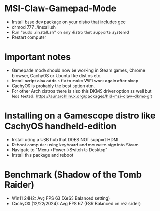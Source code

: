 # MSI-Claw-Gamepad-Mode
* Install base dev package on your distro that includes gcc
* chmod 777 ./install.sh
* Run "sudo ./install.sh" on any distro that supports systemd
* Restart computer

# Important notes
* Gamepade mode should now be working in Steam games, Chrome browser, CachyOS or Ubuntu like distros etc.<br>
* Install script also adds a fix to make WiFi work again after sleep<br>
* CachyOS is probably the best option atm.<br>
* For other Arch distros there is also this DKMS driver option as well but less tested: https://aur.archlinux.org/packages/hid-msi-claw-dkms-git

# Installing on a Gamescope distro like CachyOS handheld-edition
* Install using a USB hub that DOES NOT support HDMI
* Reboot computer using keyboard and mouse to sign into Steam
* Navigate to "Menu->Power->Switch to Desktop"
* Install this package and reboot

# Benchmark (Shadow of the Tomb Raider)
* Win11 24H2: Avg FPS 63 (XeSS Balanced setting)
* CachyOS (12/22/2024): Avg FPS 67 (FSR Balanced on rez slider)